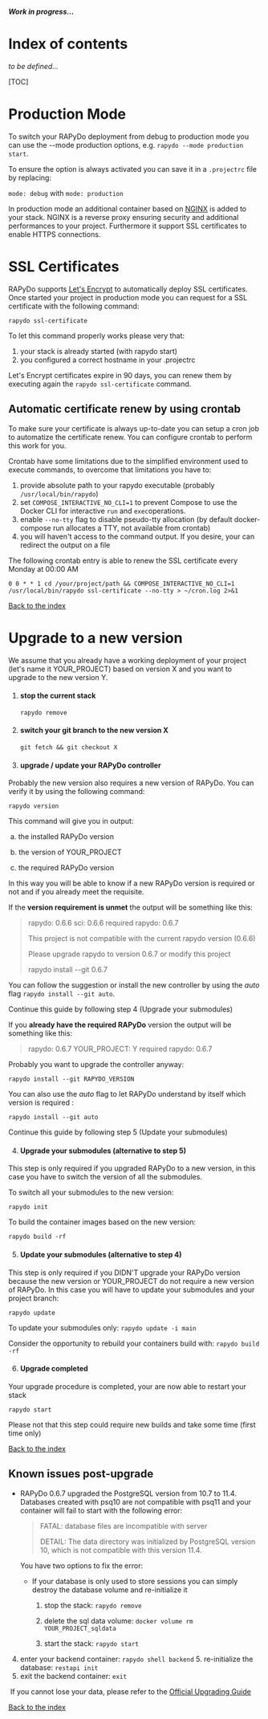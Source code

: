 ***Work in progress...***

# Index of contents

*to be defined...*

[TOC]

# Production Mode

To switch your RAPyDo deployment from debug to production mode you can use the --mode production options, e.g. `rapydo --mode production start`.

To ensure the option is always activated you can save it in a `.projectrc` file by replacing:

`mode: debug` with `mode: production`

In production mode an additional container based on [NGINX](https://www.nginx.com/) is added to your stack. NGINX is a reverse proxy ensuring security and additional performances to your project. Furthermore it support SSL certificates to enable HTTPS connections.

# SSL Certificates

RAPyDo supports [Let's Encrypt](https://letsencrypt.org/) to automatically deploy SSL certificates. Once started your project in production mode you can request for a SSL certificate with the following command:

```
rapydo ssl-certificate
```

To let this command properly works please very that:

1. your stack is already started (with rapydo start)
2. you configured a correct hostname in your .projectrc

Let's Encrypt certificates expire in 90 days, you can renew them by executing again the `rapydo ssl-certificate` command.

## Automatic certificate renew by using crontab

To make sure your certificate is always up-to-date you can setup a cron job to automatize the certificate renew. You can configure crontab to perform this work for you.

Crontab have some limitations due to the simplified environment used to execute commands, to overcome that limitations you have to:

1. provide absolute path to your rapydo executable (probably `/usr/local/bin/rapydo`)
2. set `COMPOSE_INTERACTIVE_NO_CLI=1` to prevent Compose to use the Docker CLI for interactive `run` and `exec`operations.
3. enable `--no-tty` flag to disable pseudo-tty allocation (by default docker-compose run                         allocates a TTY, not available from crontab)
4. you will haven't access to the command output. If you desire, your can redirect the output on a file

The following crontab entry is able to renew the SSL certificate every Monday at 00:00 AM

```
0 0 * * 1 cd /your/project/path && COMPOSE_INTERACTIVE_NO_CLI=1 /usr/local/bin/rapydo ssl-certificate --no-tty > ~/cron.log 2>&1 
```

[Back to the index](#index-of-contents)



# Upgrade to a new version

We assume that you already have a working deployment of your project (let's name it YOUR_PROJECT) based on version X and you want to upgrade to the new version Y.

1. #### stop the current stack

   `rapydo remove`

2. #### switch your git branch to the new version X

   `git fetch && git checkout X`

3. #### upgrade / update your RAPyDo controller

Probably the new version also requires a new version of RAPyDo. You can verify it by using the following command:

`rapydo version`

This command will give you in output:

​	a. the installed RAPyDo version

​	b. the version of YOUR_PROJECT

​	c. the required RAPyDo version

In this way you will be able to know if a new RAPyDo version is required or not and if you already meet the requisite.



If the **version requirement is unmet** the output will be something like this:

> rapydo: 0.6.6	sci: 0.6.6	required rapydo: 0.6.7
>
> This project is not compatible with the current rapydo version (0.6.6)
>
> Please upgrade rapydo to version 0.6.7 or modify this project
>
> rapydo install --git 0.6.7

You can follow the suggestion or install the new controller by using the *auto* flag `rapydo install --git auto`.

Continue this guide by following step 4 (Upgrade your submodules) 

If you **already have the required RAPyDo** version the output will be something like this:

> rapydo: 0.6.7	YOUR_PROJECT: Y	required rapydo: 0.6.7

Probably you want to upgrade the controller anyway:

`rapydo install --git RAPYDO_VERSION`

You can also use the *auto* flag to let RAPyDo understand by itself which version is required :

`rapydo install --git auto`

Continue this guide by following step 5 (Update your submodules)



4. #### Upgrade your submodules (alternative to step 5)

This step is only required if you upgraded RAPyDo to a new version, in this case you have to switch the version of all the submodules. 

To switch all your submodules to the new version:

`rapydo init`

To build the container images based on the new version:

`rapydo build -rf`



5. #### Update your submodules (alternative to step 4)

This step is only required if you DIDN'T upgrade your RAPyDo version because the new version or YOUR_PROJECT do not require a new version of RAPyDo. In this case you will have to update your submodules and your project branch:

`rapydo update`

To update your submodules only: `rapydo update -i main`

Consider the opportunity to rebuild your containers build with: `rapydo build -rf`



6. #### Upgrade completed

Your upgrade procedure is completed, your are now able to restart your stack

`rapydo start`

Please not that this step could require new builds and take some time (first time only)

[Back to the index](#index-of-contents)

## Known issues post-upgrade

- RAPyDo 0.6.7 upgraded the PostgreSQL version from 10.7 to 11.4. Databases created with psq10 are not compatible with psq11 and your container will fail to start with the following error:

  > FATAL:  database files are incompatible with server
  >
  > DETAIL:  The data directory was initialized by PostgreSQL version 10, which is not compatible with this version 11.4.

  You have two options to fix the error:

  - If your database is only used to store sessions you can simply destroy the database volume and re-initialize it

    1. stop the stack:  `rapydo remove`

    2. delete the sql data volume: `docker volume rm YOUR_PROJECT_sqldata`

    3. start the stack: `rapydo start`
4. enter your backend container: `rapydo shell backend`
    5. re-initialize the database: `restapi init`
  6. exit the backend container: `exit`


​    If you cannot lose your data, please refer to the [Official Upgrading Guide](https://www.postgresql.org/docs/11/upgrading.html)

[Back to the index](#index-of-contents)